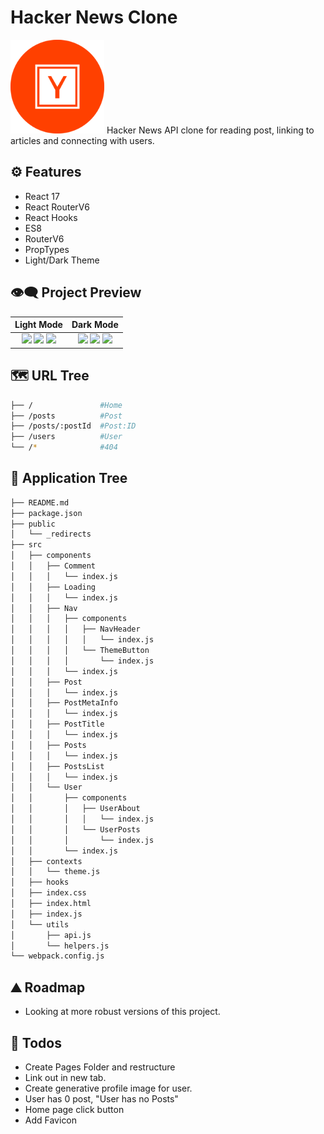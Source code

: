 # Hacker News Clone

<img src="https://raw.githubusercontent.com/moisestech/hacker-news/master/public/assets/hacker-news-clone-logo.png" width="150px" />
Hacker News API clone for reading post, linking to articles and connecting with users.

## ⚙ Features

- React 17
- React RouterV6
- React Hooks
- ES8
- RouterV6
- PropTypes
- Light/Dark Theme

## 👁️‍🗨️ Project Preview

|                                                                                                                                                         Light Mode                                                                                                                                                         |                                                                                                                                                         Dark Mode                                                                                                                                                          |
| :------------------------------------------------------------------------------------------------------------------------------------------------------------------------------------------------------------------------------------------------------------------------------------------------------------------------: | :------------------------------------------------------------------------------------------------------------------------------------------------------------------------------------------------------------------------------------------------------------------------------------------------------------------------: |
| ![](https://user-images.githubusercontent.com/2933430/55542659-c0b0e100-5684-11e9-9877-20f218c8fde5.png) ![](https://user-images.githubusercontent.com/2933430/55542657-c0184a80-5684-11e9-9473-8a153a232301.png) ![](https://user-images.githubusercontent.com/2933430/55542656-c0184a80-5684-11e9-923b-2836944a474a.png) | ![](https://user-images.githubusercontent.com/2933430/55542654-c0184a80-5684-11e9-9436-9b3ae973e8b5.png) ![](https://user-images.githubusercontent.com/2933430/55542658-c0b0e100-5684-11e9-821f-03dc5f80c97c.png) ![](https://user-images.githubusercontent.com/2933430/55542655-c0184a80-5684-11e9-832b-657b683d0625.png) |

## 🗺 URL Tree

```bash
├── /               #Home
├── /posts          #Post
├── /posts/:postId  #Post:ID
├── /users          #User
└── /*              #404
```

## 🌿 Application Tree

```bash
├── README.md
├── package.json
├── public
│   └── _redirects
├── src
│   ├── components
│   │   ├── Comment
│   │   │   └── index.js
│   │   ├── Loading
│   │   │   └── index.js
│   │   ├── Nav
│   │   │   ├── components
│   │   │   │   ├── NavHeader
│   │   │   │   │   └── index.js
│   │   │   │   └── ThemeButton
│   │   │   │       └── index.js
│   │   │   └── index.js
│   │   ├── Post
│   │   │   └── index.js
│   │   ├── PostMetaInfo
│   │   │   └── index.js
│   │   ├── PostTitle
│   │   │   └── index.js
│   │   ├── Posts
│   │   │   └── index.js
│   │   ├── PostsList
│   │   │   └── index.js
│   │   └── User
│   │       ├── components
│   │       │   ├── UserAbout
│   │       │   │   └── index.js
│   │       │   └── UserPosts
│   │       │       └── index.js
│   │       └── index.js
│   ├── contexts
│   │   └── theme.js
│   ├── hooks
│   ├── index.css
│   ├── index.html
│   ├── index.js
│   └── utils
│       ├── api.js
│       └── helpers.js
└── webpack.config.js
```

## ⛰️ Roadmap

- Looking at more robust versions of this project.

## 📝 Todos

- Create Pages Folder and restructure
- Link out in new tab.
- Create generative profile image for user.
- User has 0 post, "User has no Posts"
- Home page click button
- Add Favicon
